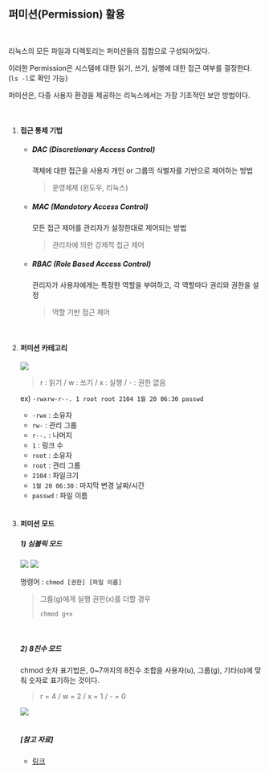 ## 퍼미션(Permission) 활용

<br>

리눅스의 모든 파일과 디렉토리는 퍼미션들의 집합으로 구성되어있다.

이러한 Permission은 시스템에 대한 읽기, 쓰기, 실행에 대한 접근 여부를 결정한다. (`ls -l`로 확인 가능)

퍼미션은, 다중 사용자 환경을 제공하는 리눅스에서는 가장 기초적인 보안 방법이다.

<br>

1. #### 접근 통제 기법

   - ##### DAC (Discretionary Access Control)

     객체에 대한 접근을 사용자 개인 or 그룹의 식별자를 기반으로 제어하는 방법

     > 운영체제 (윈도우, 리눅스)

   - ##### MAC (Mandotory Access Control)

     모든 접근 제어를 관리자가 설정한대로 제어되는 방법

     > 관리자에 의한 강제적 접근 제어

   - ##### RBAC (Role Based Access Control)

     관리자가 사용자에게는 특정한 역할을 부여하고, 각 역할마다 권리와 권한을 설정

     > 역할 기반 접근 제어

   <br>

2. #### 퍼미션 카테고리

   <img src="https://2.bp.blogspot.com/-oXS71qsqrlI/Wm7IDvD3SeI/AAAAAAAAFK8/LaKdTgnzOy8-zrPiLQwNKNW1THu6BLy-gCK4BGAYYCw/s640/2.jpg">

   > r : 읽기 / w : 쓰기 / x : 실행 / - : 권한 없음

   ex) `-rwxrw-r--. 1 root root 2104 1월 20 06:30 passwd`

   - `-rwx` : 소유자
   - `rw-` : 관리 그룹
   - `r--.` : 나머지
   - `1` : 링크 수
   - `root` : 소유자
   - `root` : 관리 그룹
   - `2104` : 파일크기
   - `1월 20 06:30` : 마지막 변경 날짜/시간
   - `passwd` : 파일 이름

   <br>

3. #### 퍼미션 모드

   ##### 1) 심볼릭 모드

   <img src="https://2.bp.blogspot.com/-KdFFNWoGqUY/Wm7IeG-pfkI/AAAAAAAAFLE/Owuy7AdISD04hr3qopYkyRp4x4FQtEcLQCK4BGAYYCw/s640/%25EB%25A6%25AC%25EB%2588%2585%25EC%258A%25A4%2Bchmod%2B%25EA%25B6%258C%25ED%2595%259C%2B%25EB%25B3%2580%25EA%25B2%25BD%2B002.png">

   <img src="https://1.bp.blogspot.com/-Hz-ZGGXFs_w/Wm7IjYOfYDI/AAAAAAAAFLM/LRXvFu1CbrQslwOy2LTCyQ8SHv7t-IDzwCK4BGAYYCw/s640/%25EB%25A6%25AC%25EB%2588%2585%25EC%258A%25A4%2Bchmod%2B%25EA%25B6%258C%25ED%2595%259C%2B%25EB%25B3%2580%25EA%25B2%25BD%2B001.png">

   명령어 : `chmod [권한] [파일 이름]`

   > 그룹(g)에게 실행 권한(x)를 더할 경우
   >
   > `chmod g+x`

   <br>

   ##### 2) 8진수 모드

   chmod 숫자 표기법은, 0~7까지의 8진수 조합을 사용자(u), 그룹(g), 기타(o)에 맞춰 숫자로 표기하는 것이다.

   > r = 4 / w = 2 / x = 1 / - = 0

   <img src="https://2.bp.blogspot.com/-BbQd6F9-8gA/Wm7I6zN-GQI/AAAAAAAAFLY/hVzeMS3JodsrpzLGPom8dav27RDfLfFVQCK4BGAYYCw/s320/15.jpg">

   <br>
   
   <br>
   
   ##### [참고 자료]
   
   - [링크](http://cocotp10.blogspot.com/2018/01/linux-centos7.html)
